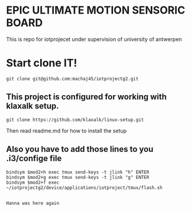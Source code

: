 # EPIC ULTIMATE MOTION SENSORIC BOARD
This is repo for iotprojecet under supervision of university of antwerpen


# Start clone IT!

```
git clone git@github.com:machaj45/iotprojectg2.git
```

## This project is configured for working with klaxalk setup.


```
git clone https://github.com/klaxalk/linux-setup.git
```
Then read readme.md for how to install the setup

## Also you have to add those lines to you .i3/confige file

```
bindsym $mod2+h exec tmux send-keys -t jlink "h" ENTER
bindsym $mod2+g exec tmux send-keys -t jlink "g" ENTER
bindsym $mod2+f exec ~/iotprojectg2/device/applications/iotproject/tmux/flash.sh


Hanna was here again
```

